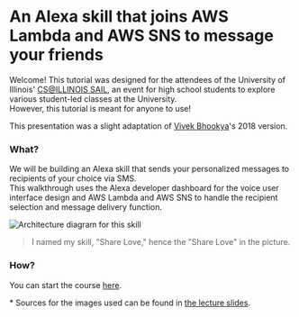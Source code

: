 # An Alexa skill that joins AWS Lambda and AWS SNS to message your friends
<p>Welcome! This tutorial was designed for the attendees of the University of Illinois' <a href="https://sail.cs.illinois.edu/">CS@ILLINOIS SAIL</a>, an event for high school students to explore various student-led classes at the University.
  <br>However, this tutorial is meant for anyone to use!
</p>
<p>This presentation was a slight adaptation of <a href="https://github.com/mrvivacious/">Vivek Bhookya</a>'s 2018 version.</p>

### What?

<p>
  We will be building an Alexa skill that sends your personalized messages to recipients of your choice via SMS.
  <br>This walkthrough uses the Alexa developer dashboard for the voice user interface design and AWS Lambda and AWS SNS to handle the recipient selection and message delivery function.
  <br>
  </p>

 ![Architecture diagram for this skill](/Images/architecture.png)

  >I named my skill, "Share Love," hence the "Share Love" in the picture.
  
### How?

<p>
  You can start the course <a href="https://github.com/liamlutton/AWS_Lambda_and_SNS/blob/master/page0.md">here</a>.
</p>
<p>
* Sources for the images used can be found in <a href="https://github.com/liamlutton/AWS_Lambda_and_SNS/blob/master/SAIL2018.pdf">the lecture slides</a>.
</p>
